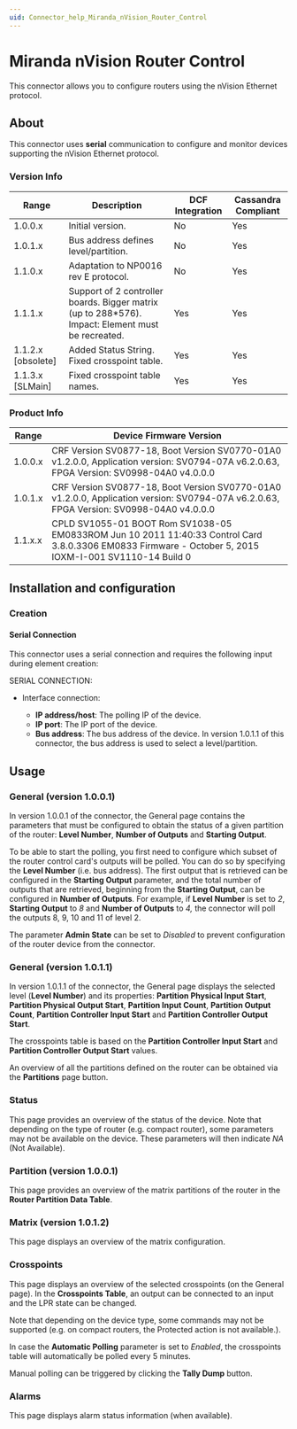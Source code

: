 ```yaml
---
uid: Connector_help_Miranda_nVision_Router_Control
---
```


# Miranda nVision Router Control

This connector allows you to configure routers using the nVision Ethernet protocol.

## About

This connector uses **serial** communication to configure and monitor devices supporting the nVision Ethernet protocol.

### Version Info

| **Range**     | **Description**                                                                                    | **DCF Integration** | **Cassandra Compliant** |
|----------------------|----------------------------------------------------------------------------------------------------|---------------------|-------------------------|
| 1.0.0.x              | Initial version.                                                                                   | No                  | Yes                     |
| 1.0.1.x              | Bus address defines level/partition.                                                               | No                  | Yes                     |
| 1.1.0.x              | Adaptation to NP0016 rev E protocol.                                                               | No                  | Yes                     |
| 1.1.1.x              | Support of 2 controller boards. Bigger matrix (up to 288\*576). Impact: Element must be recreated. | Yes                 | Yes                     |
| 1.1.2.x \[obsolete\] | Added Status String. Fixed crosspoint table.                                                       | Yes                 | Yes                     |
| 1.1.3.x \[SLMain\]   | Fixed crosspoint table names.                                                                      | Yes                 | Yes                     |

### Product Info

| **Range** | **Device Firmware Version**                                                                                                                             |
|------------------|---------------------------------------------------------------------------------------------------------------------------------------------------------|
| 1.0.0.x          | CRF Version SV0877-18, Boot Version SV0770-01A0 v1.2.0.0, Application version: SV0794-07A v6.2.0.63, FPGA Version: SV0998-04A0 v4.0.0.0                 |
| 1.0.1.x          | CRF Version SV0877-18, Boot Version SV0770-01A0 v1.2.0.0, Application version: SV0794-07A v6.2.0.63, FPGA Version: SV0998-04A0 v4.0.0.0                 |
| 1.1.x.x          | CPLD SV1055-01 BOOT Rom SV1038-05 EM0833ROM Jun 10 2011 11:40:33 Control Card 3.8.0.3306 EM0833 Firmware - October 5, 2015 IOXM-I-001 SV1110-14 Build 0 |

## Installation and configuration

### Creation

#### Serial Connection

This connector uses a serial connection and requires the following input during element creation:

SERIAL CONNECTION:

- Interface connection:

  - **IP address/host**: The polling IP of the device.
  - **IP port**: The IP port of the device.
  - **Bus address**: The bus address of the device. In version 1.0.1.1 of this connector, the bus address is used to select a level/partition.

## Usage

### General (version 1.0.0.1)

In version 1.0.0.1 of the connector, the General page contains the parameters that must be configured to obtain the status of a given partition of the router: **Level Number**, **Number of Outputs** and **Starting Output**.

To be able to start the polling, you first need to configure which subset of the router control card's outputs will be polled. You can do so by specifying the **Level Number** (i.e. bus address). The first output that is retrieved can be configured in the **Starting Output** parameter, and the total number of outputs that are retrieved, beginning from the **Starting Output**, can be configured in **Number of Outputs**. For example, if **Level Number** is set to *2*, **Starting Output** to *8* and **Number of Outputs** to *4,* the connector will poll the outputs 8, 9, 10 and 11 of level 2.

The parameter **Admin State** can be set to *Disabled* to prevent configuration of the router device from the connector.

### General (version 1.0.1.1)

In version 1.0.1.1 of the connector, the General page displays the selected level (**Level Number**) and its properties: **Partition Physical Input Start**, **Partition Physical Output Start**, **Partition Input Count**, **Partition Output Count**, **Partition Controller Input Start** and **Partition Controller Output Start**.

The crosspoints table is based on the **Partition Controller Input Start** and **Partition Controller Output Start** values.

An overview of all the partitions defined on the router can be obtained via the **Partitions** page button.

### Status

This page provides an overview of the status of the device. Note that depending on the type of router (e.g. compact router), some parameters may not be available on the device. These parameters will then indicate *NA* (Not Available).

### Partition (version 1.0.0.1)

This page provides an overview of the matrix partitions of the router in the **Router Partition Data Table**.

### Matrix (version 1.0.1.2)

This page displays an overview of the matrix configuration.

### Crosspoints

This page displays an overview of the selected crosspoints (on the General page). In the **Crosspoints Table**, an output can be connected to an input and the LPR state can be changed.

Note that depending on the device type, some commands may not be supported (e.g. on compact routers, the Protected action is not available.).

In case the **Automatic Polling** parameter is set to *Enabled*, the crosspoints table will automatically be polled every 5 minutes.

Manual polling can be triggered by clicking the **Tally Dump** button.

### Alarms

This page displays alarm status information (when available).
